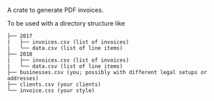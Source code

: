 A crate to generate PDF invoices.

To be used with a directory structure like

```
├── 2017
|   ├── invoices.csv (list of invoices)
|   └── data.csv (list of line items)
├── 2018
|   ├── invoices.csv (list of invoices)
|   └── data.csv (list of line items)
├── businesses.csv (you; possibly with different legal setups or addresses)
├── clients.csv (your clients)
└── invoice.css (your style)
```
